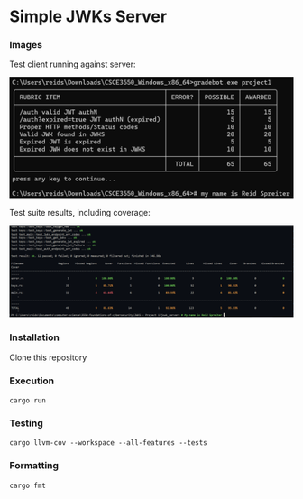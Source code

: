 # Simple JWKs Server

### Images

Test client running against server:

![image of test client running against server](./images/test-client.png)

Test suite results, including coverage:

![image of test suite and coverage](./images/test-suite.png)

### Installation

Clone this repository

### Execution

```
cargo run
```

### Testing

```
cargo llvm-cov --workspace --all-features --tests
```

### Formatting

```
cargo fmt
```
